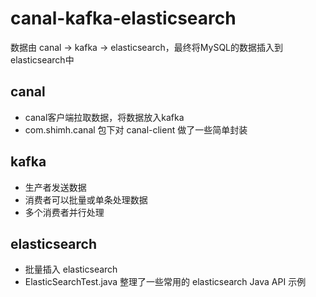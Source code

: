 # canal-kafka-elasticsearch

数据由 canal -> kafka -> elasticsearch，最终将MySQL的数据插入到elasticsearch中

## canal
* canal客户端拉取数据，将数据放入kafka
* com.shimh.canal 包下对 canal-client 做了一些简单封装

## kafka
* 生产者发送数据
* 消费者可以批量或单条处理数据
* 多个消费者并行处理

## elasticsearch
* 批量插入 elasticsearch
* ElasticSearchTest.java 整理了一些常用的 elasticsearch Java API 示例
